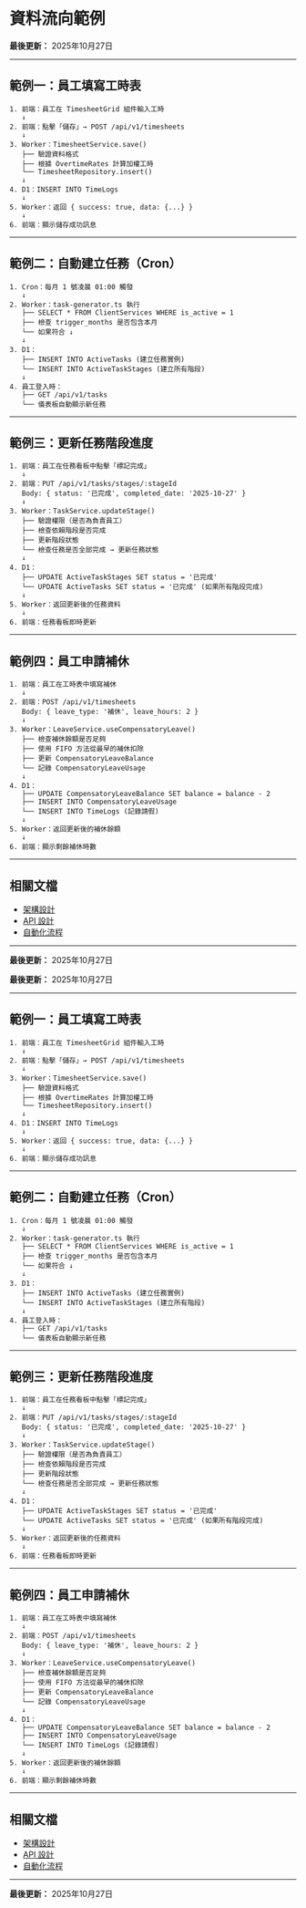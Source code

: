# 資料流向範例

**最後更新：** 2025年10月27日

---

## 範例一：員工填寫工時表

```
1. 前端：員工在 TimesheetGrid 組件輸入工時
   ↓
2. 前端：點擊「儲存」→ POST /api/v1/timesheets
   ↓
3. Worker：TimesheetService.save()
   ├── 驗證資料格式
   ├── 根據 OvertimeRates 計算加權工時
   └── TimesheetRepository.insert()
   ↓
4. D1：INSERT INTO TimeLogs
   ↓
5. Worker：返回 { success: true, data: {...} }
   ↓
6. 前端：顯示儲存成功訊息
```

---

## 範例二：自動建立任務（Cron）

```
1. Cron：每月 1 號凌晨 01:00 觸發
   ↓
2. Worker：task-generator.ts 執行
   ├── SELECT * FROM ClientServices WHERE is_active = 1
   ├── 檢查 trigger_months 是否包含本月
   └── 如果符合 ↓
   ↓
3. D1：
   ├── INSERT INTO ActiveTasks (建立任務實例)
   └── INSERT INTO ActiveTaskStages (建立所有階段)
   ↓
4. 員工登入時：
   ├── GET /api/v1/tasks
   └── 儀表板自動顯示新任務
```

---

## 範例三：更新任務階段進度

```
1. 前端：員工在任務看板中點擊「標記完成」
   ↓
2. 前端：PUT /api/v1/tasks/stages/:stageId
   Body: { status: '已完成', completed_date: '2025-10-27' }
   ↓
3. Worker：TaskService.updateStage()
   ├── 驗證權限（是否為負責員工）
   ├── 檢查依賴階段是否完成
   ├── 更新階段狀態
   └── 檢查任務是否全部完成 → 更新任務狀態
   ↓
4. D1：
   ├── UPDATE ActiveTaskStages SET status = '已完成'
   └── UPDATE ActiveTasks SET status = '已完成' (如果所有階段完成)
   ↓
5. Worker：返回更新後的任務資料
   ↓
6. 前端：任務看板即時更新
```

---

## 範例四：員工申請補休

```
1. 前端：員工在工時表中填寫補休
   ↓
2. 前端：POST /api/v1/timesheets
   Body: { leave_type: '補休', leave_hours: 2 }
   ↓
3. Worker：LeaveService.useCompensatoryLeave()
   ├── 檢查補休餘額是否足夠
   ├── 使用 FIFO 方法從最早的補休扣除
   ├── 更新 CompensatoryLeaveBalance
   └── 記錄 CompensatoryLeaveUsage
   ↓
4. D1：
   ├── UPDATE CompensatoryLeaveBalance SET balance = balance - 2
   ├── INSERT INTO CompensatoryLeaveUsage
   └── INSERT INTO TimeLogs (記錄請假)
   ↓
5. Worker：返回更新後的補休餘額
   ↓
6. 前端：顯示剩餘補休時數
```

---

## 相關文檔

- [架構設計](../架構設計.md)
- [API 設計](../API設計/README.md)
- [自動化流程](../自動化流程.md)

---

**最後更新：** 2025年10月27日



**最後更新：** 2025年10月27日

---

## 範例一：員工填寫工時表

```
1. 前端：員工在 TimesheetGrid 組件輸入工時
   ↓
2. 前端：點擊「儲存」→ POST /api/v1/timesheets
   ↓
3. Worker：TimesheetService.save()
   ├── 驗證資料格式
   ├── 根據 OvertimeRates 計算加權工時
   └── TimesheetRepository.insert()
   ↓
4. D1：INSERT INTO TimeLogs
   ↓
5. Worker：返回 { success: true, data: {...} }
   ↓
6. 前端：顯示儲存成功訊息
```

---

## 範例二：自動建立任務（Cron）

```
1. Cron：每月 1 號凌晨 01:00 觸發
   ↓
2. Worker：task-generator.ts 執行
   ├── SELECT * FROM ClientServices WHERE is_active = 1
   ├── 檢查 trigger_months 是否包含本月
   └── 如果符合 ↓
   ↓
3. D1：
   ├── INSERT INTO ActiveTasks (建立任務實例)
   └── INSERT INTO ActiveTaskStages (建立所有階段)
   ↓
4. 員工登入時：
   ├── GET /api/v1/tasks
   └── 儀表板自動顯示新任務
```

---

## 範例三：更新任務階段進度

```
1. 前端：員工在任務看板中點擊「標記完成」
   ↓
2. 前端：PUT /api/v1/tasks/stages/:stageId
   Body: { status: '已完成', completed_date: '2025-10-27' }
   ↓
3. Worker：TaskService.updateStage()
   ├── 驗證權限（是否為負責員工）
   ├── 檢查依賴階段是否完成
   ├── 更新階段狀態
   └── 檢查任務是否全部完成 → 更新任務狀態
   ↓
4. D1：
   ├── UPDATE ActiveTaskStages SET status = '已完成'
   └── UPDATE ActiveTasks SET status = '已完成' (如果所有階段完成)
   ↓
5. Worker：返回更新後的任務資料
   ↓
6. 前端：任務看板即時更新
```

---

## 範例四：員工申請補休

```
1. 前端：員工在工時表中填寫補休
   ↓
2. 前端：POST /api/v1/timesheets
   Body: { leave_type: '補休', leave_hours: 2 }
   ↓
3. Worker：LeaveService.useCompensatoryLeave()
   ├── 檢查補休餘額是否足夠
   ├── 使用 FIFO 方法從最早的補休扣除
   ├── 更新 CompensatoryLeaveBalance
   └── 記錄 CompensatoryLeaveUsage
   ↓
4. D1：
   ├── UPDATE CompensatoryLeaveBalance SET balance = balance - 2
   ├── INSERT INTO CompensatoryLeaveUsage
   └── INSERT INTO TimeLogs (記錄請假)
   ↓
5. Worker：返回更新後的補休餘額
   ↓
6. 前端：顯示剩餘補休時數
```

---

## 相關文檔

- [架構設計](../架構設計.md)
- [API 設計](../API設計/README.md)
- [自動化流程](../自動化流程.md)

---

**最後更新：** 2025年10月27日



